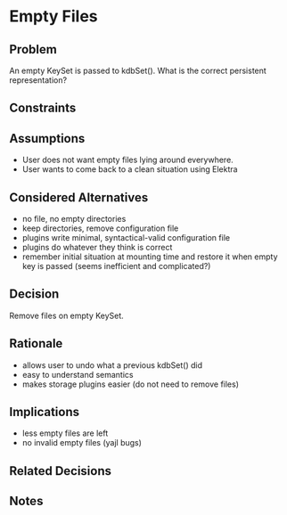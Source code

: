 # Empty Files

## Problem

An empty KeySet is passed to kdbSet().
What is the correct persistent representation?

## Constraints

## Assumptions

- User does not want empty files lying around everywhere.
- User wants to come back to a clean situation using Elektra

## Considered Alternatives

- no file, no empty directories
- keep directories, remove configuration file
- plugins write minimal, syntactical-valid configuration file
- plugins do whatever they think is correct
- remember initial situation at mounting time and restore it when empty key is passed (seems inefficient and complicated?)

## Decision

Remove files on empty KeySet.

## Rationale

- allows user to undo what a previous kdbSet() did
- easy to understand semantics
- makes storage plugins easier (do not need to remove files)

## Implications

- less empty files are left
- no invalid empty files (yajl bugs)

## Related Decisions

## Notes
